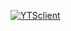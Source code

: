 <a href="https://github.com/sumeetmathpati/yts_client"><img src="https://raw.githubusercontent.com/sumeetmathpati/yts_client/master/assets/icon/icon.png" title="YTSclient" alt="YTSclient"></a>

